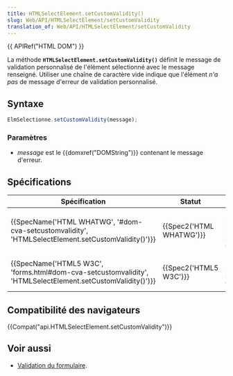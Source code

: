 ```yaml
---
title: HTMLSelectElement.setCustomValidity()
slug: Web/API/HTMLSelectElement/setCustomValidity
translation_of: Web/API/HTMLSelectElement/setCustomValidity
---
```

{{ APIRef("HTML DOM") }}

La méthode **`HTMLSelectElement.setCustomValidity()`** définit le message de validation personnalisé de l'élément sélectionné avec le message renseigné. Utiliser une chaîne de caractère vide indique que l'élément _n'a pas_ de message d'erreur de validation personnalisé.

## Syntaxe

```js
ElmSelectionne.setCustomValidity(message);
```

### Paramètres

- *message* est le {{domxref("DOMString")}} contenant le message d'erreur.

## Spécifications

| Spécification                                                                                                                                | Statut                           | Commentaire                                                                      |
| -------------------------------------------------------------------------------------------------------------------------------------------- | -------------------------------- | -------------------------------------------------------------------------------- |
| {{SpecName('HTML WHATWG', '#dom-cva-setcustomvalidity', 'HTMLSelectElement.setCustomValidity()')}}         | {{Spec2('HTML WHATWG')}} | Pas de changement depuis la dernière snapshot, {{SpecName('HTML5 W3C')}}. |
| {{SpecName('HTML5 W3C', 'forms.html#dom-cva-setcustomvalidity', 'HTMLSelectElement.setCustomValidity()')}} | {{Spec2('HTML5 W3C')}}     | Définition initiale, snapshot de {{SpecName('HTML WHATWG')}}            |

## Compatibilité des navigateurs

{{Compat("api.HTMLSelectElement.setCustomValidity")}}

## Voir aussi

- [Validation du formulaire](/fr/docs/Web/Guide/HTML/HTML5/Constraint_validation).
